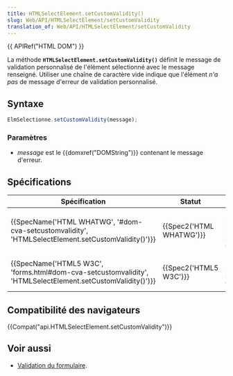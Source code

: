 ```yaml
---
title: HTMLSelectElement.setCustomValidity()
slug: Web/API/HTMLSelectElement/setCustomValidity
translation_of: Web/API/HTMLSelectElement/setCustomValidity
---
```

{{ APIRef("HTML DOM") }}

La méthode **`HTMLSelectElement.setCustomValidity()`** définit le message de validation personnalisé de l'élément sélectionné avec le message renseigné. Utiliser une chaîne de caractère vide indique que l'élément _n'a pas_ de message d'erreur de validation personnalisé.

## Syntaxe

```js
ElmSelectionne.setCustomValidity(message);
```

### Paramètres

- *message* est le {{domxref("DOMString")}} contenant le message d'erreur.

## Spécifications

| Spécification                                                                                                                                | Statut                           | Commentaire                                                                      |
| -------------------------------------------------------------------------------------------------------------------------------------------- | -------------------------------- | -------------------------------------------------------------------------------- |
| {{SpecName('HTML WHATWG', '#dom-cva-setcustomvalidity', 'HTMLSelectElement.setCustomValidity()')}}         | {{Spec2('HTML WHATWG')}} | Pas de changement depuis la dernière snapshot, {{SpecName('HTML5 W3C')}}. |
| {{SpecName('HTML5 W3C', 'forms.html#dom-cva-setcustomvalidity', 'HTMLSelectElement.setCustomValidity()')}} | {{Spec2('HTML5 W3C')}}     | Définition initiale, snapshot de {{SpecName('HTML WHATWG')}}            |

## Compatibilité des navigateurs

{{Compat("api.HTMLSelectElement.setCustomValidity")}}

## Voir aussi

- [Validation du formulaire](/fr/docs/Web/Guide/HTML/HTML5/Constraint_validation).
